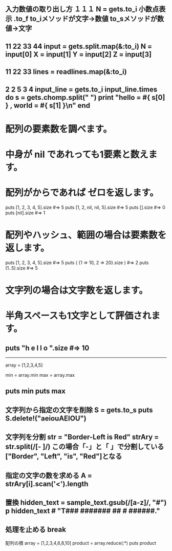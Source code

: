 入力数値の取り出し方
１１１
N = gets.to_i
小数点表示
.to_f
to_iメソッドが文字→数値
to_sメソッドが数値→文字
---
11 22 33 44
input = gets.split.map(&:to_i)
N = input[0]
X = input[1]
Y = input[2]
Z = input[3]
---
11
22
33
lines = readlines.map(&:to_i)
---
2
2 5
3 4
input_line = gets.to_i
input_line.times do
  s = gets.chomp.split(" ")
  print "hello = #{ s[0] } , world = #{ s[1] }\n"
end
---
# 配列の要素数を調べます。
# 中身が nil であれっても1要素と数えます。
# 配列がからであれば ゼロを返します。
puts [1, 2, 3, 4, 5].size #=> 5
puts [1, 2, nil, nil, 5].size #=> 5
puts [].size #=> 0
puts [nil].size #=> 1
# 配列やハッシュ、範囲の場合は要素数を返します。
puts [1, 2, 3, 4, 5].size #=> 5
puts ( {1 => 10, 2 => 20}.size ) #=> 2
puts (1..5).size #=> 5
# 文字列の場合は文字数を返します。
# 半角スペースも1文字として評価されます。
puts "h e l l o ".size #=> 10
---

---
array = [1,2,3,4,5]

min = array.min
max = array.max

puts min
puts max
---
文字列から指定の文字を削除
S = gets.to_s
puts S.delete!("aeiouAEIOU")
---
文字列を分割
str = "Border-Left is Red"
strAry = str.split(/[- ]/)
この場合「-」と「 」で分割している
["Border", "Left", "is", "Red"]となる
---
指定の文字の数を求める
    A = strAry[i].scan('<').length
---
置換
hidden_text = sample_text.gsub(/[a-z]/, "#")
p hidden_text # "T### ####### ## # ######."
---
処理を止める
break
---
配列の積
array = [1,2,3,4,6,8,10]
product = array.reduce(:*)
puts product

